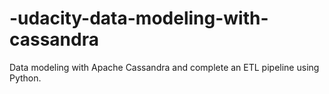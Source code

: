 # -udacity-data-modeling-with-cassandra
Data modeling with Apache Cassandra and complete an ETL pipeline using Python.
